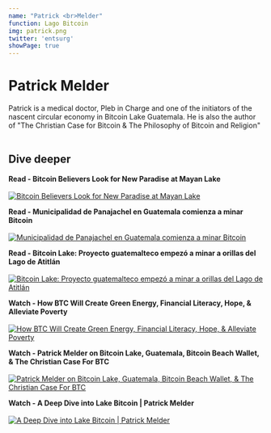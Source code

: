 ```yaml
---
name: "Patrick <br>Melder"
function: Lago Bitcoin
img: patrick.png
twitter: 'entsurg'
showPage: true
---
```


# Patrick Melder
 
Patrick is a medical doctor, Pleb in Charge and one of the initiators of the nascent circular economy in Bitcoin Lake Guatemala. He is also the author of "The Christian Case for Bitcoin & The Philosophy of Bitcoin and Religion"
<br><br>

## Dive deeper


<div class="grid grid-cols-2 gap-5">
<div class="p-3 my-2">

**Read - Bitcoin Believers Look for New Paradise at Mayan Lake**  <br><br>
[![Bitcoin Believers Look for New Paradise at Mayan Lake](/2022/content/melder1.png)](https://elfaro.net/en/202203/centroamerica/26052/Bitcoin-Believers-Look-for-New-Paradise-at-Mayan-Lake.htm/)
</div>

<div class="p-3 my-2">

**Read - Municipalidad de Panajachel en Guatemala comienza a minar Bitcoin**  <br><br>
[![Municipalidad de Panajachel en Guatemala comienza a minar Bitcoin](/2022/content/melder2.png)](https://es.beincrypto.com/municipalidad-panajachel-guatemala-comienza-minar-bitcoin-btc/)
</div>

<div class="p-3 my-2">

**Read - Bitcoin Lake: Proyecto guatemalteco empezó a minar a orillas del Lago de Atitlán**  <br><br>
[![Bitcoin Lake: Proyecto guatemalteco empezó a minar a orillas del Lago de Atitlán](/2022/content/melder3.png)](https://www.bloomberglinea.com/2022/03/24/bitcoin-lake-proyecto-guatemalteco-empezo-a-minar-a-orillas-del-lago-de-atitlan/)
</div>

<div class="p-3 my-2">

**Watch - How BTC Will Create Green Energy, Financial Literacy, Hope, & Alleviate Poverty**  <br><br>
[![How BTC Will Create Green Energy, Financial Literacy, Hope, & Alleviate Poverty](/2022/content/melder4.png)](hhttps://youtu.be/9uNYM9IXqSk/)
</div>

<div class="p-3 my-2">

**Watch - Patrick Melder on Bitcoin Lake, Guatemala, Bitcoin Beach Wallet, & The Christian Case For BTC**  <br><br>
[![Patrick Melder on Bitcoin Lake, Guatemala, Bitcoin Beach Wallet, & The Christian Case For BTC](/2022/content/melder5.png)](https://www.youtube.com/watch?v=9g4Vb0_IxS4/)
</div>

<div class="p-3 my-2">

**Watch - A Deep Dive into Lake Bitcoin | Patrick Melder**  <br><br>
[![A Deep Dive into Lake Bitcoin | Patrick Melder](/2022/content/melder6.png)](https://www.youtube.com/watch?v=jN4aLgZOpDM/)
</div>


</div>

<br>






